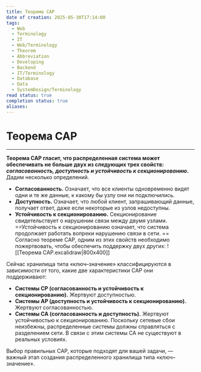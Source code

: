 ```yaml
---
title: Теорема CAP
date of creation: 2025-05-30T17:14:00
tags:
  - Web
  - Terminology
  - IT
  - Web/Terminology
  - Theorem
  - Abbreviation
  - Developing
  - Backend
  - IT/Terminology
  - Database
  - Data
  - SystemDesign/Terminology
read status: true
completion status: true
aliases:
---
```

# Теорема CAP
---

**Теорема CAP гласит, что распределенная система может обеспечивать не больше двух из следующих трех свойств: *согласованность, доступность и устойчивость к секционированию*.** Дадим несколько определений.

- **Согласованность.** Означает, что все клиенты одновременно видят одни и те же данные, к какому бы узлу они ни подключились.
- **Доступность.** Означает, что любой клиент, запрашивающий данные, получает ответ, даже если некоторые из узлов недоступны.
- **Устойчивость к секционированию.** Секционирование свидетельствует о нарушении связи между двумя узлами. ==Устойчивость к секционированию означает, что система продолжает работать вопреки нарушению связи в сети.
==
Согласно теореме CAP, одним из этих свойств необходимо пожертвовать, чтобы обеспечить поддержку двух других: ![[Теорема CAP.excalidraw|800x400]]

Сейчас хранилища типа «ключ–значение» классифицируются в зависимости от того, какие две характеристики CAP они поддерживают:

- **Системы CP (согласованность и устойчивость к секционированию).** Жертвуют доступностью.
- **Системы AP (доступность и устойчивость к секционированию).** Жертвуют согласованностью.
- **Системы CA (согласованность и доступность).** Жертвуют устойчивостью к секционированию. Поскольку сетевые сбои неизбежны, распределенные системы должны справляться с разделением сети. В связи с этим системы CA не существуют в реальных условиях.

Выбор правильных CAP, которые подходят для вашей задачи, — важный этап создания распределенного хранилища типа «ключ–значение».

